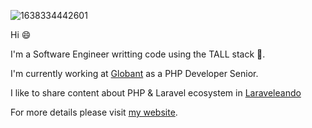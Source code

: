 ![1638334442601](https://user-images.githubusercontent.com/7298734/162588532-2ba9c412-deaa-4a3c-a0bf-fded17d59946.jpeg)

Hi 😄

I'm a Software Engineer writting code using the TALL stack 🌟.

I'm currently working at [Globant](https://www.globant.com) as a PHP Developer Senior. 

I like to share content about PHP & Laravel ecosystem in [Laraveleando](https://laraveleando.dev)

For more details please visit [my website](https://javierpoma.com). 
